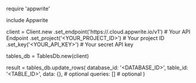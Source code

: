 require 'appwrite'

include Appwrite

client = Client.new
    .set_endpoint('https://<REGION>.cloud.appwrite.io/v1') # Your API Endpoint
    .set_project('<YOUR_PROJECT_ID>') # Your project ID
    .set_key('<YOUR_API_KEY>') # Your secret API key

tables_db = TablesDb.new(client)

result = tables_db.update_rows(
    database_id: '<DATABASE_ID>',
    table_id: '<TABLE_ID>',
    data: {}, # optional
    queries: [] # optional
)
